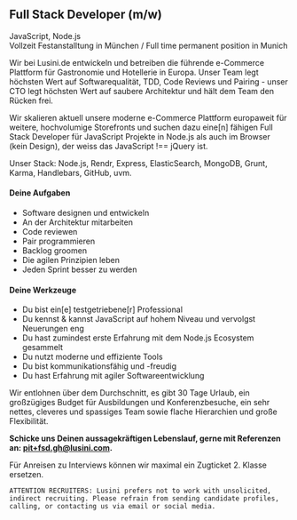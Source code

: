 ## Full Stack Developer (m/w)
JavaScript, Node.js  
Vollzeit Festanstalltung in München / Full time permanent position in Munich

Wir bei Lusini.de entwickeln und betreiben die führende e-Commerce Plattform für Gastronomie und Hotellerie in Europa. Unser Team legt höchsten Wert auf Softwarequalität, TDD, Code Reviews und Pairing - unser CTO legt höchsten Wert auf saubere Architektur und hält dem Team den Rücken frei.

Wir skalieren aktuell unsere moderne e-Commerce Plattform europaweit für weitere, hochvolumige Storefronts und suchen dazu eine[n] fähigen Full Stack Developer für JavaScript Projekte in Node.js als auch im Browser (kein Design), der weiss das JavaScript !== jQuery ist.

Unser Stack: Node.js, Rendr, Express, ElasticSearch, MongoDB, Grunt, Karma, Handlebars, GitHub, uvm.

#### Deine Aufgaben
* Software designen und entwickeln
* An der Architektur mitarbeiten
* Code reviewen
* Pair programmieren
* Backlog groomen
* Die agilen Prinzipien leben
* Jeden Sprint besser zu werden

#### Deine Werkzeuge
* Du bist ein[e] testgetriebene[r] Professional
* Du kennst & kannst JavaScript auf hohem Niveau und vervolgst Neuerungen eng 
* Du hast zumindest erste Erfahrung mit dem Node.js Ecosystem gesammelt
* Du nutzt moderne und effiziente Tools
* Du bist kommunikationsfähig und -freudig
* Du hast Erfahrung mit agiler Softwareentwicklung

Wir entlohnen über dem Durchschnitt, es gibt 30 Tage Urlaub, ein großzügiges Budget für Ausbildungen und Konferenzbesuche, ein sehr nettes, cleveres und spassiges Team sowie flache Hierarchien und große Flexibilität.

**Schicke uns Deinen aussagekräftigen Lebenslauf, gerne mit Referenzen an:
pit+fsd.gh@lusini.com.**

Für Anreisen zu Interviews können wir maximal ein Zugticket 2. Klasse ersetzen.  

```
ATTENTION RECRUITERS: Lusini prefers not to work with unsolicited, indirect recruiting. Please refrain from sending candidate profiles, calling, or contacting us via email or social media.
```